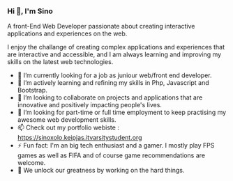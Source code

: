 ### Hi 👋, I'm Sino

A front-End Web Developer passionate about creating interactive applications and experiences on the web.

I enjoy the challange of creating complex applications and experiences that are interactive and accessible, and I am always
learning and improving my skills on the latest web technologies.

- 🔭 I’m currently looking for a job as juniour web/front end developer.
- 🌱 I’m actively learning and refining my skills in Php, Javascript and Bootstrap.
- 👯 I’m looking to collaborate on projects and applications that are innovative and positively impacting people's lives.
- 🤔 I’m looking for part-time or full time employment to keep practising my awesome web development skills.
- 📫 Check out my portfolio webiste : https://sinoxolo.keipjas.itvarsitystudent.org
- ⚡ Fun fact: I'm an big tech enthusiast and a gamer. I mostly play FPS games as well as FIFA and of course game recommendations are welcome.
- 💬 We unlock our greatness by working on the hard things.




